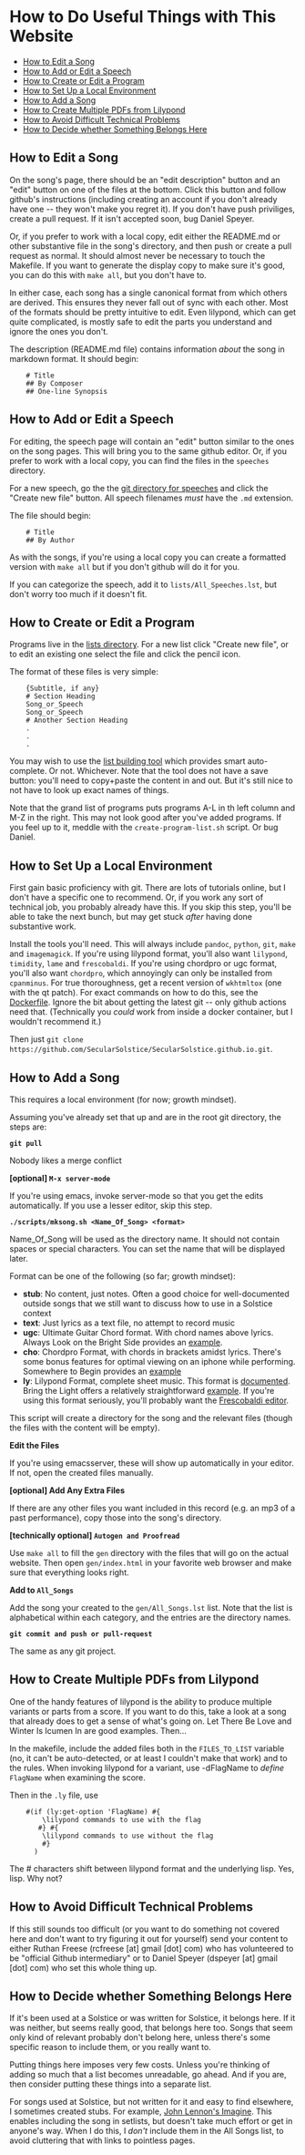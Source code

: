 # How to Do Useful Things with This Website 

* [How to Edit a Song](#how-to-edit-a-song)
* [How to Add or Edit a Speech](#how-to-add-or-edit-a-speech)
* [How to Create or Edit a Program](#how-to-create-or-edit-a-program)
* [How to Set Up a Local Environment](#how-to-set-up-a-local-environment)
* [How to Add a Song](#how-to-add-a-song)
* [How to Create Multiple PDFs from Lilypond](#how-to-create-multiple-pdfs-from-lilypond)
* [How to Avoid Difficult Technical Problems](#how-to-avoid-difficult-technical-problems)
* [How to Decide whether Something Belongs Here](#how-to-decide-whether-something-belongs-here)

## How to Edit a Song

On the song's page, there should be an "edit description" button and an "edit" button on one of the files at the bottom.  Click this button and follow github's instructions (including creating an account if you don't already have one -- they won't make you regret it).  If you don't have push priviliges, create a pull request.  If it isn't accepted soon, bug Daniel Speyer.

Or, if you prefer to work with a local copy, edit either the README.md or other substantive file in the song's directory, and then push or create a pull request as normal.  It should almost never be necessary to touch the Makefile.  If you want to generate the display copy to make sure it's good, you can do this with `make all`, but you don't have to.

In either case, each song has a single canonical format from which others are derived.  This ensures they never fall out of sync with each other.  Most of the formats should be pretty intuitive to edit.  Even lilypond, which can get quite complicated, is mostly safe to edit the parts you understand and ignore the ones you don't.

The description (README.md file) contains information *about* the song in markdown format.  It should begin:

        # Title
        ## By Composer
        ## One-line Synopsis

## How to Add or Edit a Speech

For editing, the speech page will contain an "edit" button similar to the ones on the song pages.  This will bring you to the same github editor.  Or, if you prefer to work with a local copy, you can find the files in the `speeches` directory.

For a new speech, go the the [git directory for speeches](https://github.com/SecularSolstice/SecularSolstice.github.io/tree/master/speeches) and click the "Create new file" button.  All speech filenames *must* have the `.md` extension.

The file should begin:

        # Title
        ## By Author

As with the songs, if you're using a local copy you can create a formatted version with `make all` but if you don't github will do it for you.

If you can categorize the speech, add it to `lists/All_Speeches.lst`, but don't worry too much if it doesn't fit.

## How to Create or Edit a Program

Programs live in the [lists directory](https://github.com/SecularSolstice/SecularSolstice.github.io/tree/master/lists).  For a new list click "Create new file", or to edit an existing one select the file and click the pencil icon.

The format of these files is very simple:

        {Subtitle, if any}
        # Section Heading
        Song_or_Speech
        Song_or_Speech
        # Another Section Heading
        .
        .
        .


You may wish to use the [list building tool](../list_building.html) which provides smart auto-complete.  Or not.  Whichever.  Note that the tool does not have a save button: you'll need to copy+paste the content in and out.  But it's still nice to not have to look up exact names of things.

Note that the grand list of programs puts programs A-L in th left column and M-Z in the right.  This may not look good after you've added programs.  If you feel up to it, meddle with the `create-program-list.sh` script.  Or bug Daniel.

## How to Set Up a Local Environment

First gain basic proficiency with git.  There are lots of tutorials online, but I don't have a specific one to recommend.  Or, if you work any sort of technical job, you probably already have this.  If you skip this step, you'll be able to take the next bunch, but may get stuck *after* having done substantive work.

Install the tools you'll need.  This will always include `pandoc`, `python`, `git`, `make` and `imagemagick`.  If you're using lilypond format, you'll also want `lilypond`, `timidity`, `lame` and `frescobaldi`.  If you're using chordpro or ugc format, you'll also want `chordpro`, which annoyingly can only be installed from `cpanminus`.  For true thoroughness, get a recent version of `wkhtmltox` (one with the qt patch).  For exact commands on how to do this, see the [Dockerfile](https://github.com/SecularSolstice/SecularSolstice.github.io/blob/master/.github/workflows/Dockerfile).  Ignore the bit about getting the latest git -- only github actions need that.  (Technically you *could* work from inside a docker container, but I wouldn't recommend it.)

Then just `git clone https://github.com/SecularSolstice/SecularSolstice.github.io.git`.

## How to Add a Song

This requires a local environment (for now; growth mindset).

Assuming you've already set that up and are in the root git directory, the steps are:

**`git pull`**

Nobody likes a merge conflict

**[optional] `M-x server-mode`**

If you're using emacs, invoke server-mode so that you get the edits automatically.  If you use a lesser editor, skip this step.

**`./scripts/mksong.sh <Name_Of_Song> <format>`**

Name_Of_Song will be used as the directory name.  It should not contain spaces or special characters.  You can set the name that will be displayed later.

Format can be one of the following (so far; growth mindset):

* **stub**: No content, just notes.  Often a good choice for well-documented outside songs that we still want to discuss how to use in a Solstice context
* **text**: Just lyrics as a text file, no attempt to record music
* **ugc**: Ultimate Guitar Chord format.  With chord names above lyrics.  Always Look on the Bright Side provides an [example](/songs/Always_Look_on_the_Bright_Side/chord-sheet.ugc).
* **cho**: Chordpro Format, with chords in brackets amidst lyrics.  There's some bonus features for optimal viewing on an iphone while performing.  Somewhere to Begin provides an [example](/songs/Somewhere_to_Begin/chord-sheet.cho)
* **ly**: Lilypond Format, complete sheet music.  This format is [documented](https://lilypond.org/manuals.html).  Bring the Light offers a relatively straightforward [example](/songs/Bring_the_Light/sheet-music.ly).  If you're using this format seriously, you'll probably want the [Frescobaldi editor](https://frescobaldi.org).

This script will create a directory for the song and the relevant files (though the files with the content will be empty).

**Edit the Files**

If you're using emacsserver, these will show up automatically in your editor.  If not, open the created files manually.

**[optional] Add Any Extra Files**

If there are any other files you want included in this record (e.g. an mp3 of a past performance), copy those into the song's directory.

**[technically optional] `Autogen and Proofread`**

Use `make all` to fill the `gen` directory with the files that will go on the actual website.  Then open `gen/index.html` in your favorite web browser and make sure that everything looks right.

**Add to `All_Songs`**

Add the song your created to the `gen/All_Songs.lst` list.  Note that the list is alphabetical within each category, and the entries are the directory names.

**`git commit and push or pull-request`**

The same as any git project.

## How to Create Multiple PDFs from Lilypond

One of the handy features of lilypond is the ability to produce multiple variants or parts from a score.  If you want to do this, take a look at a song that already does to get a sense of what's going on.  Let There Be Love and Winter Is Icumen In are good examples.  Then...

In the makefile, include the added files both in the `FILES_TO_LIST` variable (no, it can't be auto-detected, or at least I couldn't make that work) and to the rules.  When invoking lilypond for a variant, use -dFlagName to *define* `FlagName` when examining the score.

Then in the `.ly` file, use

        #(if (ly:get-option 'FlagName) #{
            \lilypond commands to use with the flag
           #} #{     
            \lilypond commands to use without the flag
            #}
          )

The # characters shift between lilypond format and the underlying lisp.  Yes, lisp.  Why not?

## How to Avoid Difficult Technical Problems

If this still sounds too difficult (or you want to do something not
covered here and don't want to try figuring it out for yourself) send your
content to either Ruthan Freese (rcfreese [at] gmail [dot] com) who
has volunteered to be "official Github intermediary" or to Daniel
Speyer (dspeyer [at] gmail [dot] com) who set this whole thing up.

## How to Decide whether Something Belongs Here

If it's been used at a Solstice or was written for Solstice, it
belongs here.  If it was neither, but seems really good, that belongs
here too.  Songs that seem only kind of relevant probably don't belong
here, unless there's some specific reason to include them, or you
really want to.

Putting things here imposes very few costs.  Unless you're
thinking of adding so much that a list becomes unreadable, go ahead.
And if you are, then consider putting these things into a separate
list.

For songs used at Solstice, but not written for it and easy to find
elsewhere, I sometimes created stubs.  For example, [John Lennon's
Imagine](/songs/Imagine/gen).  This enables including the song in setlists,
but doesn't take much effort or get in anyone's way.  When I do this,
I *don't* include them in the All Songs list, to avoid cluttering that
with links to pointless pages.
